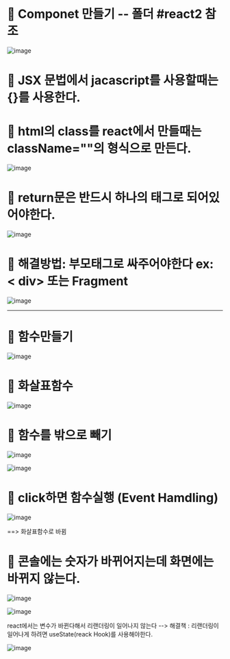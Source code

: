 # 🍕 Componet 만들기 -- 폴더 #react2 참조

![image](https://github.com/myunzzhang/react_basic/assets/129017008/cc841183-f437-4cfb-870c-e448c49c9b89)


# 🍕 JSX 문법에서 jacascript를 사용할때는 {}를 사용한다.
# 🌼 html의 class를 react에서 만들때는 className=""의 형식으로 만든다.

![image](https://github.com/myunzzhang/react_basic/assets/129017008/46785755-518a-4dc8-994a-5911f9db4f55)

# 🍕 return문은 반드시 하나의 태그로 되어있어야한다.

![image](https://github.com/myunzzhang/react_basic/assets/129017008/a49664b4-2c0b-403c-badb-4bc3450577ea)


# 🌼 해결방법: 부모태그로 싸주어야한다 ex: < div> 또는 Fragment

![image](https://github.com/myunzzhang/react_basic/assets/129017008/493b17de-4646-4e02-8a25-759dcb0b1dd5)

  
  ---------------------------------------------------------------------
  
# 🍕 함수만들기
  
  ![image](https://github.com/myunzzhang/react_basic/assets/129017008/9c155620-2e10-4414-9a5a-a09b41441026)

# 🌼 화살표함수 

![image](https://github.com/myunzzhang/react_basic/assets/129017008/65bf99a7-6e3e-489d-b574-29965d1fec1f)


# 🌼 함수를 밖으로 빼기

![image](https://github.com/myunzzhang/react_basic/assets/129017008/7a04d9f7-e4a7-43f0-9e0b-583d69f3012b)

![image](https://github.com/myunzzhang/react_basic/assets/129017008/aa0b67b1-5004-4ce2-bf34-2db8e94206f1)



# 🌼 click하면 함수실행 (Event Hamdling)

![image](https://github.com/myunzzhang/react_basic/assets/129017008/46ddc7a7-8ed9-4ae0-a467-ed8e294dc013)

==> 화살표함수로 바뀜


# 🌼 콘솔에는 숫자가 바뀌어지는데 화면에는 바뀌지 않는다.

![image](https://github.com/myunzzhang/react_basic/assets/129017008/0f39f22e-c318-42e7-ae8a-f46c8a1f5cda)

![image](https://github.com/myunzzhang/react_basic/assets/129017008/c4b409eb-7745-4f58-a3be-cbe4d7329a93)


react에서는 변수가 바뀐다해서 리랜더링이 일어나지 않는다
--> 해결책 : 리랜더링이 일어나게 하려면 useState(reack Hook)를 사용해야한다.

![image](https://github.com/myunzzhang/react_basic/assets/129017008/9227079e-be18-4e56-a448-982d9bc0941d)


